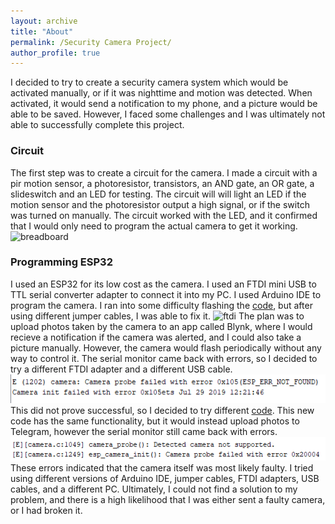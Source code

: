 ```yaml
---
layout: archive
title: "About"
permalink: /Security Camera Project/
author_profile: true
---
```


I decided to try to create a security camera system which would be activated manually, or if it was nighttime and motion was detected. When activated, it would send a notification to my phone, and a picture would be able to be saved. However, I faced some challenges and I was ultimately not able to successfully complete this project.

### Circuit
The first step was to create a circuit for the camera. I made a circuit with a pir motion sensor, a photoresistor, transistors, an AND gate, an OR gate, a slideswitch and an LED for testing. The circuit will will light an LED if the motion sensor and the photoresistor output a high signal, or if the switch was turned on manually. The circuit worked with the LED, and it confirmed that I would only need to program the actual camera to get it working.![breadboard](https://raw.githubusercontent.com/junn-h/techproject/refs/heads/master/images/breadboard.jpg)

### Programming ESP32
I used an ESP32 for its low cost as the camera. I used an FTDI mini USB to TTL serial converter adapter to connect it into my PC. I used Arduino IDE to program the camera. I ran into some difficulty flashing the [code](https://github.com/junn-h/techproject/blob/master/code.txt), but after using different jumper cables, I was able to fix it. ![ftdi](https://raw.githubusercontent.com/junn-h/techproject/refs/heads/master/images/ftdi.jpg) The plan was to upload photos taken by the camera to an app called Blynk, where I would recieve a notification if the camera was alerted, and I could also take a picture manually. However, the camera would flash periodically without any way to control it. The serial monitor came back with errors, so I decided to try a different FTDI adapter and a different USB cable. ![error1](https://raw.githubusercontent.com/junn-h/techproject/refs/heads/master/images/error.PNG) This did not prove successful, so I decided to try different [code](https://github.com/junn-h/techproject/blob/master/code2.txt). This new code has the same functionality, but it would instead upload photos to Telegram, however the serial monitor still came back with errors. ![error2](https://raw.githubusercontent.com/junn-h/techproject/refs/heads/master/images/error2.PNG) These errors indicated that the camera itself was most likely faulty. I tried using different versions of Arduino IDE, jumper cables, FTDI adapters, USB cables, and a different PC. Ultimately, I could not find a solution to my problem, and there is a high likelihood that I was either sent a faulty camera, or I had broken it. 

